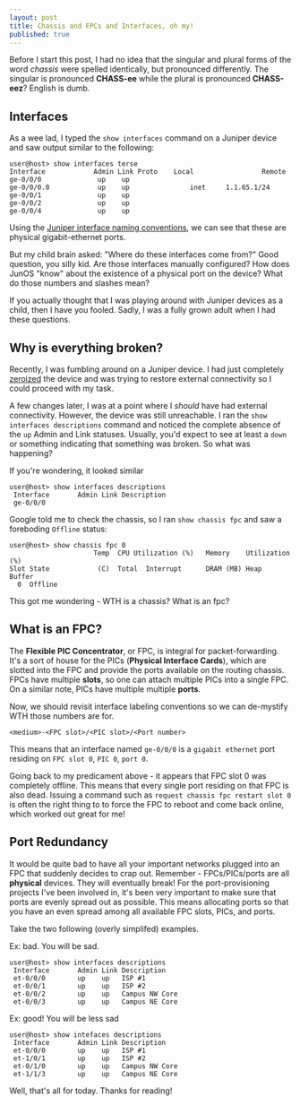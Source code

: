 ```yaml
---
layout: post
title: Chassis and FPCs and Interfaces, oh my!
published: true
---
```


Before I start this post, I had no idea that the singular and plural forms of the word _chassis_ were spelled identically, but pronounced differently. The singular is pronounced **CHASS-ee** while the plural is pronounced **CHASS-eez**? English is dumb.

## Interfaces

As a wee lad, I typed the `show interfaces` command on a Juniper device and saw output similar to the following:

```
user@host> show interfaces terse
Interface            Admin Link Proto    Local                 Remote
ge-0/0/0              up    up          
ge-0/0/0.0            up    up       		 inet     1.1.65.1/24
ge-0/0/1              up    up         
ge-0/0/2              up    up         
ge-0/0/4              up    up          
```

Using the [Juniper interface naming conventions](https://www.juniper.net/documentation/us/en/software/junos/interfaces-ethernet-switches/topics/topic-map/switches-interface-understanding.html#id-understanding-interface-naming-conventions), we can see that these are physical gigabit-ethernet ports. 

But my child brain asked: "Where do these interfaces come from?" Good question, you silly kid. Are those interfaces manually configured? How does JunOS "know" about the existence of a physical port on the device? What do those numbers and slashes mean?

If you actually thought that I was playing around with Juniper devices as a child, then I have you fooled. Sadly, I was a fully grown adult when I had these questions.

## Why is everything broken?

Recently, I was fumbling around on a Juniper device. I had just completely [zeroized](https://www.juniper.net/documentation/us/en/software/junos/junos-install-upgrade/topics/ref/command/request-system-zeroize.html) the device and was trying to restore external connectivity so I could proceed with my task.

A few changes later, I was at a point where I _should_ have had external connectivity. However, the device was still unreachable. I ran the `show interfaces descriptions` command and noticed the complete absence of the `up` Admin and Link statuses. Usually, you'd expect to see at least a `down` or something indicating that something was broken. So what was happening?

If you're wondering, it looked similar
```
user@host> show interfaces descriptions  
 Interface       Admin Link Description 
 ge-0/0/0                            
```

Google told me to check the chassis, so I ran `show chassis fpc` and saw a foreboding `Offline` status:

```
user@host> show chassis fpc 0
                     Temp  CPU Utilization (%)   Memory    Utilization (%)
Slot State            (C)  Total  Interrupt      DRAM (MB) Heap     Buffer
  0  Offline
```

This got me wondering - WTH is a chassis? What is an fpc?

## What is an FPC?

The **Flexible PIC Concentrator**, or FPC, is integral for packet-forwarding. It's a sort of house for the PICs (**Physical Interface Cards**), which are slotted into the FPC and provide the ports available on the routing chassis. FPCs have multiple **slots**, so one can attach multiple PICs into a single FPC. On a similar note, PICs have multiple multiple **ports**.

Now, we should revisit interface labeling conventions so we can de-mystify WTH those numbers are for. 

```
<medium>-<FPC slot>/<PIC slot>/<Port number>
```

This means that an interface named `ge-0/0/0` is a `gigabit ethernet` port residing on `FPC slot 0`, `PIC 0`, `port 0`.

Going back to my predicament above - it appears that FPC slot 0 was completely offline. This means that every single port residing on that FPC is also dead. Issuing a command such as `request chassis fpc restart slot 0` is often the right thing to to force the FPC to reboot and come back online, which worked out great for me!

## Port Redundancy

It would be quite bad to have all your important networks plugged into an FPC that suddenly decides to crap out. Remember - FPCs/PICs/ports are all **physical** devices. They will eventually break! For the port-provisioning projects I've been involved in, it's been very important to make sure that ports are evenly spread out as possible. This means allocating ports so that you have an even spread among all available FPC slots, PICs, and ports. 

Take the two following (overly simplifed) examples.

Ex: bad. You will be sad.

```
user@host> show interfaces descriptions  
 Interface       Admin Link Description 
 et-0/0/0        up    up   ISP #1
 et-0/0/1        up    up   ISP #2
 et-0/0/2        up    up   Campus NW Core
 et-0/0/3        up    up   Campus NE Core
```

Ex: good! You will be less sad

```
user@host> show intefaces descriptions  
 Interface       Admin Link Description 
 et-0/0/0        up    up   ISP #1
 et-1/0/1        up    up   ISP #2
 et-0/1/0        up    up   Campus NW Core
 et-1/1/3        up    up   Campus NE Core
```

Well, that's all for today. Thanks for reading!